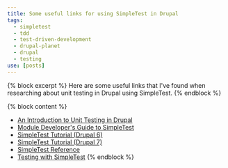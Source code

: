 ```yaml
---
title: Some useful links for using SimpleTest in Drupal
tags:
  - simpletest
  - tdd
  - test-driven-development
  - drupal-planet
  - drupal
  - testing
use: [posts]
---
```

{% block excerpt %}
Here are some useful links that I've found when researching about unit testing in Drupal using SimpleTest.
{% endblock %}

{% block content %}
* [An Introduction to Unit Testing in Drupal](http://www.lullabot.com/blog/articles/introduction-unit-testing-drupal "An Introduction to Unit Testing in Drupal")
* [Module Developer's Guide to SimpleTest](http://www.lullabot.com/blog/articles/drupal-module-developers-guide-simpletest "Module Developer's Guide to SimpleTest")
* [SimpleTest Tutorial (Drupal 6)](https://drupal.org/simpletest-tutorial "SimpleTest Tutorial (Drupal 6)")
* [SimpleTest Tutorial (Drupal 7)](https://drupal.org/simpletest-tutorial-drupal7 "SimpleTest Tutorial (Drupal 7)")
* [SimpleTest Reference](https://drupal.org/node/278126 "SimpleTest Reference")
* [Testing with SimpleTest](https://drupal.org/node/1128366 "Testing with SimpleTest")
{% endblock %}
